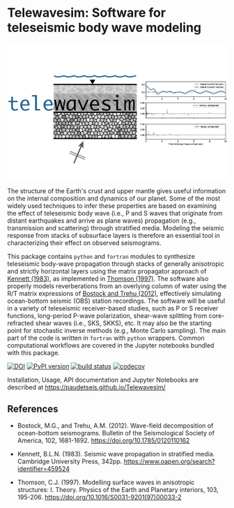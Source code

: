 # Telewavesim: Software for teleseismic body wave modeling

![](./telewavesim/examples/picture/tws_logo.png)

The structure of the Earth's crust and upper mantle gives useful information on the
internal composition and dynamics of our planet. Some of the most widely used techniques
to infer these properties are based on examining the effect of teleseismic body wave
(i.e., P and S waves that originate from distant earthquakes and arrive as plane waves)
propagation (e.g., transmission and scattering) through stratified media. Modeling the
seismic response from stacks of subsurface layers is therefore an essential tool in
characterizing their effect on observed seismograms.

This package contains `python` and `fortran` modules to synthesize teleseismic
body-wave propagation through stacks of generally anisotropic and strictly horizontal
layers using the matrix propagator approach of [Kennett (1983)](#references), as implemented
in [Thomson (1997)](#references).
The software also properly models reverberations from an overlying column of water using the R/T
matrix expressions of [Bostock and Trehu (2012)](#references),
effectively simulating ocean-bottom seismic (OBS) station recordings. The software
will be useful in a variety of teleseismic receiver-based studies, such as P or S
receiver functions, long-period P-wave polarization, shear-wave splitting from
core-refracted shear waves (i.e., SKS, SKKS), etc. It may also be the starting point
for stochastic inverse methods (e.g., Monte Carlo sampling). The main part of the
code is written in `fortran` with `python` wrappers. Common computational
workflows are covered in the Jupyter notebooks bundled with this package.

[![DOI](https://zenodo.org/badge/204565459.svg)](https://zenodo.org/badge/latestdoi/204565459)
[![PyPI version](https://badge.fury.io/py/telewavesim.svg)](https://badge.fury.io/py/telewavesim)
[![build status](https://travis-ci.org/paudetseis/telewavesim.svg?branch=master)](https://travis-ci.org/paudetseis/telewavesim)
[![codecov](https://codecov.io/gh/paudetseis/telewavesim/branch/master/graph/badge.svg)](https://codecov.io/gh/paudetseis/telewavesim)

Installation, Usage, API documentation and Jupyter Notebooks are described at https://paudetseis.github.io/Telewavesim/

## References

- Bostock, M.G., and Trehu, A.M. (2012). Wave-field decomposition of ocean-bottom seismograms. Bulletin of the Seismological Society of America, 102, 1681-1692. https://doi.org/10.1785/0120110162

- Kennett, B.L.N. (1983). Seismic wave propagation in stratified media. Cambridge University Press, 342pp. https://www.oapen.org/search?identifier=459524

- Thomson, C.J. (1997). Modelling surface waves in anisotropic structures: I. Theory. Physics of the Earth and Planetary interiors, 103, 195-206. https://doi.org/10.1016/S0031-9201(97)00033-2
